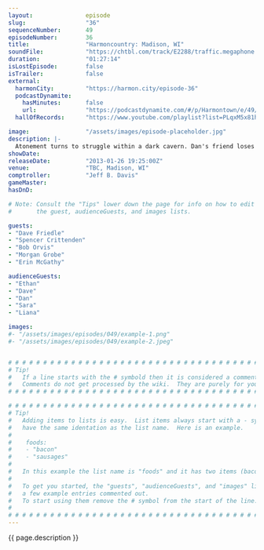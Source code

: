 ```yaml
---
layout:               episode
slug:                 "36"
sequenceNumber:       49
episodeNumber:        36
title:                "Harmoncountry: Madison, WI"
soundFile:            "https://chtbl.com/track/E2288/traffic.megaphone.fm/STA3478816529.mp3?updated=1554336943"
duration:             "01:27:14"
isLostEpisode:        false
isTrailer:            false
external:
  harmonCity:         "https://harmon.city/episode-36"
  podcastDynamite:
    hasMinutes:       false
    url:              "https://podcastdynamite.com/#/p/Harmontown/e/49/36"
  hallOfRecords:      "https://www.youtube.com/playlist?list=PLqxM5x81hNOYe8b303yiRX8Yk67LoqZMj"

image:                "/assets/images/episode-placeholder.jpg"
description: |-
  Atonement turns to struggle within a dark cavern. Dan's friend loses an appendage. His Improv mentor is there, but Jeff is leaving?! The audience shouts weird things! Latinos are everywhere!
showDate:             
releaseDate:          "2013-01-26 19:25:00Z"
venue:                "TBC, Madison, WI"
comptroller:          "Jeff B. Davis"
gameMaster:           
hasDnD:               

# Note: Consult the "Tips" lower down the page for info on how to edit
#       the guest, audienceGuests, and images lists.

guests:
- "Dave Friedle"
- "Spencer Crittenden"
- "Bob Orvis"
- "Morgan Grobe"
- "Erin McGathy"

audienceGuests:
- "Ethan"
- "Dave"
- "Dan"
- "Sara"
- "Liana"

images:
#- "/assets/images/episodes/049/example-1.png"
#- "/assets/images/episodes/049/example-2.jpeg"


# # # # # # # # # # # # # # # # # # # # # # # # # # # # # # # # # # # # # # # # # # # # #
# Tip!
#   If a line starts with the # symbold then it is considered a comment.
#   Comments do not get processed by the wiki.  They are purely for your information.
# # # # # # # # # # # # # # # # # # # # # # # # # # # # # # # # # # # # # # # # # # # # #

# # # # # # # # # # # # # # # # # # # # # # # # # # # # # # # # # # # # # # # # # # # # #
# Tip!
#   Adding items to lists is easy.  List items always start with a - symbol and have
#   have the same identation as the list name.  Here is an example.
#
#    foods:
#    - "bacon"
#    - "sausages"
#
#   In this example the list name is "foods" and it has two items (bacon, and sausages).
#
#   To get you started, the "guests", "audienceGuests", and "images" lists below have
#   a few example entries commented out.
#   To start using them remove the # symbol from the start of the line.
#
# # # # # # # # # # # # # # # # # # # # # # # # # # # # # # # # # # # # # # # # # # # # #
---
```


<!-- The episode description will be rendered here -->
{{ page.description }}

<!-- Add your content BELOW here -->
<!-- vvvvvvvvvvvvvvvvvvvvvvvvvvv -->




<!-- ^^^^^^^^^^^^^^^^^^^^^^^^^^^ -->
<!-- Add your content ABOVE here -->

<!-- The episode gallery will be rendered here -->